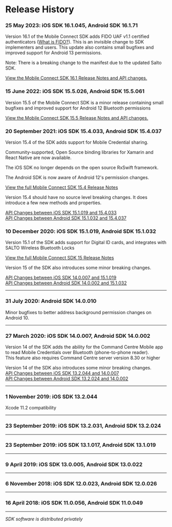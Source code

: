 # Release History

### 25 May 2023: iOS SDK **16.1.045**, Android SDK **16.1.71**

Version 16.1 of the Mobile Connect SDK adds FIDO UAF v1.1 certified authenticators (<a href="https://fidoalliance.org/what-is-fido/">What is FIDO?</a>). This is an invisible change to SDK implementers and users. This update also contains small bugfixes and improved support for Android 13 permissions.

Note: There is a breaking change to the manifest due to the updated Salto SDK.

<a href="Mobile Connect SDK 16.1 Release Notes.html">View the Mobile Connect SDK 16.1 Release Notes and API changes.</a>

### 15 June 2022: iOS SDK **15.5.026**, Android SDK **15.5.061**

Version 15.5 of the Mobile Connect SDK is a minor release containing small bugfixes and improved support for Android 12 Bluetooth permissions

<a href="Mobile Connect SDK 15.5 Release Notes.html">View the Mobile Connect SDK 15.5 Release Notes and API changes.</a>

### 20 September 2021: iOS SDK **15.4.033**, Android SDK **15.4.037**

Version 15.4 of the SDK adds support for Mobile Credential sharing.

Community-supported, Open Source binding libraries for Xamarin and React Native are now available.

The iOS SDK no longer depends on the open source RxSwift framework.

The Android SDK is now aware of Android 12's permission changes.

<a href="Mobile Connect SDK 15.4 Release Notes.html">View the full Mobile Connect SDK 15.4 Release Notes</a>

Version 15.4 should have no source level breaking changes. It does introduce a few new methods and properties.

<a href="API Changes between iOS SDK 15.1.019 and 15.4.033.html">API Changes between iOS SDK 15.1.019 and 15.4.033</a>  
<a href="API Changes between Android SDK 15.1.032 and 15.4.037.html">API Changes between Android SDK 15.1.032 and 15.4.037</a>  

### 10 December 2020: iOS SDK **15.1.019**, Android SDK **15.1.032**

Version 15.1 of the SDK adds support for Digital ID cards, and integrates with SALTO Wireless Bluetooth Locks

<a href="Mobile Connect SDK 15 Release Notes.html">View the full Mobile Connect SDK 15 Release Notes</a>

Version 15 of the SDK also introduces some minor breaking changes. 

<a href="API Changes between iOS SDK 14.0.007 and 15.1.019.html">API Changes between iOS SDK 14.0.007 and 15.1.019</a>  
<a href="API Changes between Android SDK 14.0.002 and 15.1.032.html">API Changes between Android SDK 14.0.002 and 15.1.032</a>  

----

### 31 July 2020: Android SDK **14.0.010**

Minor bugfixes to better address background permission changes on Android 10.

----

### 27 March 2020: iOS SDK **14.0.007**, Android SDK **14.0.002**

Version 14 of the SDK adds the ability for the Command Centre Mobile app to read Mobile Credentials over Bluetooth (phone-to-phone reader).  
This feature also requires Command Centre server version 8.30 or higher

Version 14 of the SDK also introduces some minor breaking changes.  
<a href="API Changes between iOS SDK 13.2.044 and 14.0.007.html">API Changes between iOS SDK 13.2.044 and 14.0.007</a>  
<a href="API Changes between Android SDK 13.2.024 and 14.0.002.html">API Changes between Android SDK 13.2.024 and 14.0.002</a>  

----

### 1 November 2019: iOS SDK **13.2.044**
Xcode 11.2 compatibility

----

### 23 September 2019: iOS SDK **13.2.031**, Android SDK **13.2.024**

----

### 23 September 2019: iOS SDK **13.1.017**, Android SDK **13.1.019**

----

### 9 April 2019: iOS SDK **13.0.005**, Android SDK **13.0.022**

----

### 6 November 2018: iOS SDK **12.0.023**, Android SDK **12.0.026**

----

### 16 April 2018: iOS SDK **11.0.056**, Android SDK **11.0.049**

----

*SDK software is distributed privately*